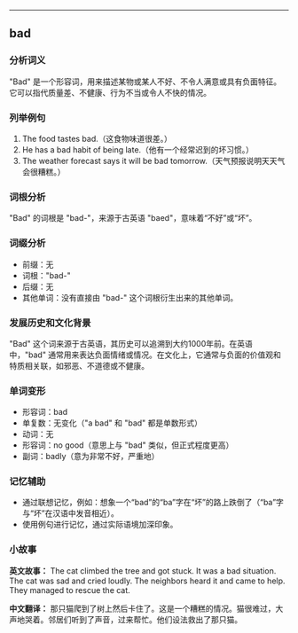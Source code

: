 
---------------
## bad
### 分析词义
"Bad" 是一个形容词，用来描述某物或某人不好、不令人满意或具有负面特征。它可以指代质量差、不健康、行为不当或令人不快的情况。

### 列举例句
1. The food tastes bad.（这食物味道很差。）
2. He has a bad habit of being late.（他有一个经常迟到的坏习惯。）
3. The weather forecast says it will be bad tomorrow.（天气预报说明天天气会很糟糕。）

### 词根分析
"Bad" 的词根是 "bad-"，来源于古英语 "baed"，意味着“不好”或“坏”。

### 词缀分析
- 前缀：无
- 词根："bad-"
- 后缀：无
- 其他单词：没有直接由 "bad-" 这个词根衍生出来的其他单词。

### 发展历史和文化背景
"Bad" 这个词来源于古英语，其历史可以追溯到大约1000年前。在英语中，"bad" 通常用来表达负面情绪或情况。在文化上，它通常与负面的价值观和特质相关联，如邪恶、不道德或不健康。

### 单词变形
- 形容词：bad
- 单复数：无变化（"a bad" 和 "bad" 都是单数形式）
- 动词：无
- 形容词：no good（意思上与 "bad" 类似，但正式程度更高）
- 副词：badly（意为非常不好，严重地）

### 记忆辅助
- 通过联想记忆，例如：想象一个“bad”的“ba”字在“坏”的路上跌倒了（“ba”字与“坏”在汉语中发音相近）。
- 使用例句进行记忆，通过实际语境加深印象。

### 小故事
**英文故事：**
The cat climbed the tree and got stuck. It was a bad situation. The cat was sad and cried loudly. The neighbors heard it and came to help. They managed to rescue the cat.

**中文翻译：**
那只猫爬到了树上然后卡住了。这是一个糟糕的情况。猫很难过，大声地哭着。邻居们听到了声音，过来帮忙。他们设法救出了那只猫。

